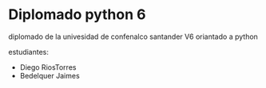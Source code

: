 # Diplomado python 6

diplomado de la univesidad de confenalco santander V6 oriantado a python 

estudiantes:
- Diego RiosTorres 
- Bedelquer Jaimes
